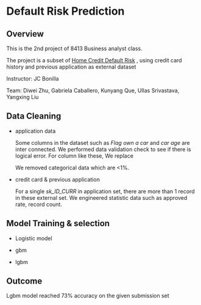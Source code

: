 #  Default Risk Prediction



##  Overview 

This is the 2nd project of 8413 Business analyst class.

The project is a subset of [Home Credit Default Risk](https://www.kaggle.com/c/home-credit-default-risk/overview) , using credit card history and previous application as external dataset

Instructor: JC Bonilla

Team: Diwei Zhu, Gabriela Caballero, Kunyang Que, Ullas Srivastava, Yangxing Liu

##  Data Cleaning



* application data

  Some columns in the dataset such as *Flag own a car* and *car age* are inter connected. We performed data validation check to see if there is logical error. For column like these, We replace

  We removed categorical data which are <1%.

* credit card & previous application

  For a single *sk_ID_CURR* in application set, there are more than 1 record in these external set. We engineered statistic data such as approved rate, record count.



##  Model Training & selection

* Logistic model

* gbm
* lgbm



##  Outcome

Lgbm model reached 73% accuracy on the given submission set